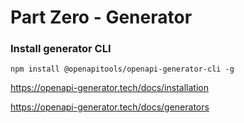 # Part Zero - Generator

### Install generator CLI

    npm install @openapitools/openapi-generator-cli -g

https://openapi-generator.tech/docs/installation


https://openapi-generator.tech/docs/generators
